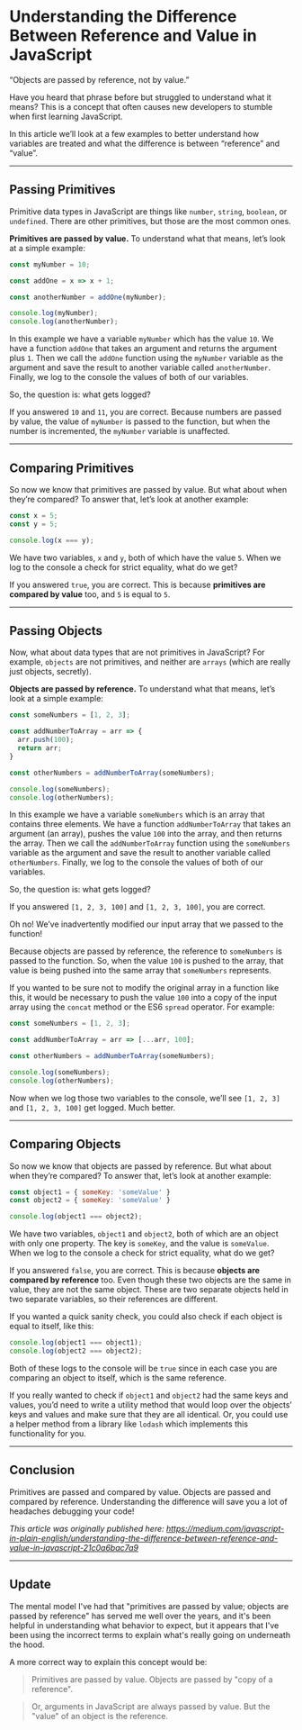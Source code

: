 # Understanding the Difference Between Reference and Value in JavaScript

“Objects are passed by reference, not by value.”

Have you heard that phrase before but struggled to understand what it means? This is a concept that often causes new developers to stumble when first learning JavaScript.

In this article we’ll look at a few examples to better understand how variables are treated and what the difference is between “reference” and “value”.

---

## Passing Primitives

Primitive data types in JavaScript are things like `number`, `string`, `boolean`, or `undefined`. There are other primitives, but those are the most common ones.

**Primitives are passed by value.** To understand what that means, let’s look at a simple example:

```js
const myNumber = 10;

const addOne = x => x + 1;

const anotherNumber = addOne(myNumber);

console.log(myNumber);
console.log(anotherNumber);
```

In this example we have a variable `myNumber` which has the value `10`. We have a function `addOne` that takes an argument and returns the argument plus `1`. Then we call the `addOne` function using the `myNumber` variable as the argument and save the result to another variable called `anotherNumber`. Finally, we log to the console the values of both of our variables.

So, the question is: what gets logged?

If you answered `10` and `11`, you are correct. Because numbers are passed by value, the value of `myNumber` is passed to the function, but when the number is incremented, the `myNumber` variable is unaffected.

---

## Comparing Primitives

So now we know that primitives are passed by value. But what about when they’re compared? To answer that, let’s look at another example:

```js
const x = 5;
const y = 5;

console.log(x === y);
```

We have two variables, `x` and `y`, both of which have the value `5`. When we log to the console a check for strict equality, what do we get?

If you answered `true`, you are correct. This is because **primitives are compared by value** too, and `5` is equal to `5`.

---

## Passing Objects

Now, what about data types that are not primitives in JavaScript? For example, `objects` are not primitives, and neither are `arrays` (which are really just objects, secretly).

**Objects are passed by reference.** To understand what that means, let’s look at a simple example:

```js
const someNumbers = [1, 2, 3];

const addNumberToArray = arr => {
  arr.push(100);
  return arr;
}

const otherNumbers = addNumberToArray(someNumbers);

console.log(someNumbers);
console.log(otherNumbers);
```

In this example we have a variable `someNumbers` which is an array that contains three elements. We have a function `addNumberToArray` that takes an argument (an array), pushes the value `100` into the array, and then returns the array. Then we call the `addNumberToArray` function using the `someNumbers` variable as the argument and save the result to another variable called `otherNumbers`. Finally, we log to the console the values of both of our variables.

So, the question is: what gets logged?

If you answered `[1, 2, 3, 100]` and `[1, 2, 3, 100]`, you are correct.

Oh no! We’ve inadvertently modified our input array that we passed to the function!

Because objects are passed by reference, the reference to `someNumbers` is passed to the function. So, when the value `100` is pushed to the array, that value is being pushed into the same array that `someNumbers` represents.

If you wanted to be sure not to modify the original array in a function like this, it would be necessary to push the value `100` into a copy of the input array using the `concat` method or the ES6 `spread` operator. For example:

```js
const someNumbers = [1, 2, 3];

const addNumberToArray = arr => [...arr, 100];

const otherNumbers = addNumberToArray(someNumbers);

console.log(someNumbers);
console.log(otherNumbers);
```

Now when we log those two variables to the console, we’ll see `[1, 2, 3]` and `[1, 2, 3, 100]` get logged. Much better.

---

## Comparing Objects

So now we know that objects are passed by reference. But what about when they’re compared? To answer that, let’s look at another example:

```js
const object1 = { someKey: 'someValue' }
const object2 = { someKey: 'someValue' }

console.log(object1 === object2);
```

We have two variables, `object1` and `object2`, both of which are an object with only one property. The key is `someKey`, and the value is `someValue`. When we log to the console a check for strict equality, what do we get?

If you answered `false`, you are correct. This is because **objects are compared by reference** too. Even though these two objects are the same in value, they are not the same object. These are two separate objects held in two separate variables, so their references are different.

If you wanted a quick sanity check, you could also check if each object is equal to itself, like this:

```js
console.log(object1 === object1);
console.log(object2 === object2);
```

Both of these logs to the console will be `true` since in each case you are comparing an object to itself, which is the same reference.

If you really wanted to check if `object1` and `object2` had the same keys and values, you’d need to write a utility method that would loop over the objects’ keys and values and make sure that they are all identical. Or, you could use a helper method from a library like `lodash` which implements this functionality for you.

---

## Conclusion

Primitives are passed and compared by value. Objects are passed and compared by reference. Understanding the difference will save you a lot of headaches debugging your code!

*This article was originally published here: https://medium.com/javascript-in-plain-english/understanding-the-difference-between-reference-and-value-in-javascript-21c0a6bac7a9*

---

## Update

The mental model I've had that "primitives are passed by value; objects are passed by reference" has served me well over the years, and it's been helpful in understanding what behavior to expect, but it appears that I've been using the incorrect terms to explain what's really going on underneath the hood.

A more correct way to explain this concept would be:

> Primitives are passed by value. Objects are passed by "copy of a reference".

> Or, arguments in JavaScript are always passed by value. But the "value" of an object is the reference.

